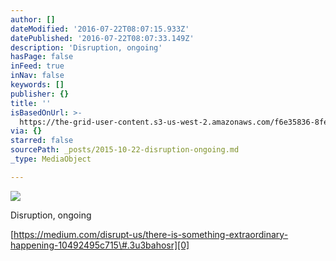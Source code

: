 ```yaml
---
author: []
dateModified: '2016-07-22T08:07:15.933Z'
datePublished: '2016-07-22T08:07:33.149Z'
description: 'Disruption, ongoing'
hasPage: false
inFeed: true
inNav: false
keywords: []
publisher: {}
title: ''
isBasedOnUrl: >-
  https://the-grid-user-content.s3-us-west-2.amazonaws.com/f6e35836-8fe1-4ca7-b694-91fcbb505f8f.jpg
via: {}
starred: false
sourcePath: _posts/2015-10-22-disruption-ongoing.md
_type: MediaObject

---
```

![](https://the-grid-user-content.s3-us-west-2.amazonaws.com/f6e35836-8fe1-4ca7-b694-91fcbb505f8f.jpg)

Disruption, ongoing

[https://medium.com/disrupt-us/there-is-something-extraordinary-happening-10492495c715\#.3u3bahosr][0]

[0]: https://medium.com/disrupt-us/there-is-something-extraordinary-happening-10492495c715#.3u3bahosr